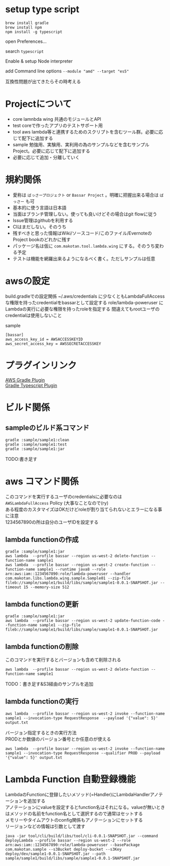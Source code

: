 # setup type script

```
brew install gradle
brew install npm
npm install -g typescript
```

open Preferences...

search `typescript`

Enable & setup Node interpreter

add Command line options `--module "amd" --target "es5"`

互換性問題が出てきたらその時考える

# Projectについて
- core lamnbda wing 共通のモジュールとAPI
- test coreで作ったアプリのテストサポート用
- tool aws lambda等と連携するためのスクリプトを含むツール群。必要に応じて配下に追加する
- sample 勉強用、実験用、実利用の為のサンプルなどを含むサンプルProject。必要に応じて配下に追加する
- 必要に応じて追加・分離していく

# 規約関係

- 愛称は `ばっさープロジェクト` or `Bassar Project` 。明確に把握出来る場合は `ばっさー` も可
- 基本的に使う言語は日本語
- 当面はブランチ管理しない。使っても良いけどその場合はgit flowに従う
- Issue管理はgithubを利用する
- CIはまだしない。そのうち
- 残すべきと思った情報はWiki/ソースコード/このファイル/EvernoteのProject bookのどれかに残す
- パッケージ名は仮に `com.makotan.tool.lambda.wing` にする。そのうち変わる予定
- テストは機能を網羅出来るようになるべく書く。ただしサンプルは任意


# awsの設定

build.gradleでの設定関係
~/.aws/credentials に少なくともLambdaFullAccessな権限を持ったcredentialをbassarとして設定する
role/lambda-poweruser にLambdaの実行に必要な権限を持ったroleを指定する
間違えてもrootユーザのcredentialは使用しないこと

sample

```
[bassar]
aws_access_key_id = AWSACCESSKEYID
aws_secret_access_key = AWSSECRETACCESSKEY
```

# プラグインリンク
[AWS Gradle Plugin](https://github.com/classmethod-aws/gradle-aws-plugin)  
[Gradle Typescript Plugin](https://github.com/sothmann/typescript-gradle-plugin)  


# ビルド関係

## sampleのビルド系コマンド
```
gradle :sample/sample1:clean
gradle :sample/sample1:test
gradle :sample/sample1:jar
```

TODO:書き足す

# aws コマンド関係
このコマンドを実行するユーザのcredentialsに必要なのは `AWSLambdaFullAccess` Policy (大事なことなので(ry)  
ある程度のカスタマイズはOKだけどroleが割り当てられないとエラーになる事に注意  
1234567890の所は自分のユーザIDを設定する  

## lambda functionの作成
```
gradle :sample/sample1:jar
aws lambda  --profile bassar --region us-west-2 delete-function --function-name sample1
aws lambda  --profile bassar --region us-west-2 create-function --function-name sample1 --runtime java8 --role arn:aws:iam::1234567890:role/lambda-poweruser --handler com.makotan.libs.lambda.wing.sample.Sample01 --zip-file fileb://sample/sample1/build/libs/sample/sample1-0.0.1-SNAPSHOT.jar --timeout 15 --memory-size 512
```

## lambda functionの更新
```
gradle :sample/sample1:jar
aws lambda  --profile bassar --region us-west-2 update-function-code --function-name sample1 --zip-file  fileb://sample/sample1/build/libs/sample/sample1-0.0.1-SNAPSHOT.jar
```

## lambda functionの削除
このコマンドを実行するとバージョンも含めて削除される

```
aws lambda  --profile bassar --region us-west-2 delete-function --function-name sample1
```



TODO：書き足す&S3経由のサンプルを追加

## lambda functionの実行
```
aws lambda  --profile bassar --region us-west-2 invoke --function-name sample1 --invocation-type RequestResponse  --payload '{"value": 5}' output.txt
```

バージョン指定するときの実行方法  
PRODとか数値のバージョン番号とか任意のが使える  

```
aws lambda  --profile bassar --region us-west-2 invoke --function-name sample1 --invocation-type RequestResponse --qualifier PROD --payload '{"value": 5}' output.txt
```


# Lambda Function 自動登録機能
LambdaのFunctionに登録したいメソッド(=Handler)にLambdaHandlerアノテーションを追加する  
アノテーションにvalueを設定するとfunction名はそれになる。valueが無いときはメソッドの名前をfunction名として選択するので通常はセットする  
メモリーやタイムアウトのconfig関係もアノテーションにセットする  
リージョンなどの情報は引数として渡す  

```
java -jar tool/cli/build/libs/tool/cli-0.0.1-SNAPSHOT.jar --command deployLambda --profile bassar --region us-west-2 --role arn:aws:iam::1234567890:role/lambda-poweruser --basePackage com.makotan.sample --s3Bucket deploy-bucket --s3Key deploy/dev/sample1-0.0.1-SNAPSHOT.jar --path sample/sample1/build/libs/sample/sample1-0.0.1-SNAPSHOT.jar
```
